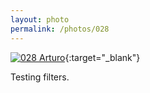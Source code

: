 ```yaml
---
layout: photo
permalink: /photos/028
---
```


[![028 Arturo](https://c1.staticflickr.com/1/462/19217476653_9282fa3d95_c.jpg)](https://www.flickr.com/photos/131440297@N08/19217476653/){:target="_blank"}

Testing filters.

